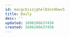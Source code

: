 ```yaml
---
id: macgcbiszjghel81nv9bwv5
title: Daily
desc: ''
updated: 1696286637450
created: 1696286637450
---
```

